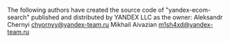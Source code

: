 The following authors have created the source code of "yandex-ecom-search" published and distributed by YANDEX LLC as the owner:
Aleksandr Chernyi chyornyy@yandex-team.ru
Mikhail Aivazian m1sh4xd@yandex-team.ru